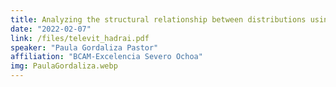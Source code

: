 ```yaml
---
title: Analyzing the structural relationship between distributions using optimal transport
date: "2022-02-07"
link: /files/televit_hadrai.pdf
speaker: "Paula Gordaliza Pastor"
affiliation: "BCAM-Excelencia Severo Ochoa"
img: PaulaGordaliza.webp
---
```

